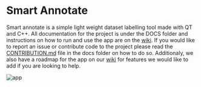 # Smart Annotate

Smart annotate is a simple light weight dataset labelling tool made with QT and C++. All documentation for the project is under the DOCS folder and instructions on how to run and use the app are on the [wiki](https://github.com/amansahil/Group_24_SDI_SOFT20091/wiki). If you would like to report an issue or contribute code to the project please read the [CONTRIBUTION.md](https://github.com/amansahil/Group_24_SDI_SOFT20091/blob/master/DOCS/CONTRIBUTION.md) file in the docs folder on how to do so. Additionaly, we also have a roadmap for the app on our [wiki](https://github.com/amansahil/Group_24_SDI_SOFT20091/wiki) for features we would like to add if you are looking to help.

![app](https://user-images.githubusercontent.com/33552991/74864431-76415d00-5347-11ea-9cfe-8c73fa1c44ea.png)